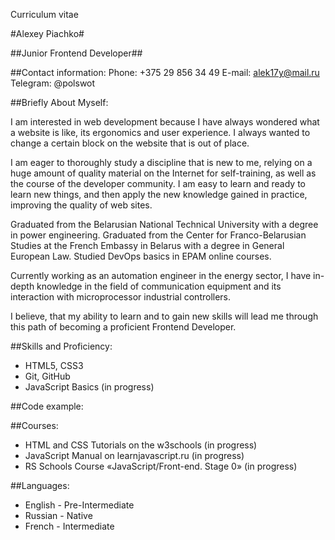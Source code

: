 Curriculum vitae

#Alexey Piachko#

##Junior Frontend Developer##

##Contact information:
Phone: +375 29 856 34 49
E-mail: alek17y@mail.ru
Telegram: @polswot

##Briefly About Myself:

I am interested in web development because I have always wondered what a website is like, its ergonomics and user experience. I always wanted to change a certain block on the website that is out of place.

I am eager to thoroughly study a discipline that is new to me, relying on a huge amount of quality material on the Internet for self-training, as well as the course of the developer community. I am easy to learn and ready to learn new things, and then apply the new knowledge gained in practice, improving the quality of web sites.

Graduated from the Belarusian National Technical University with a degree in power engineering. Graduated from the Center for Franco-Belarusian Studies at the French Embassy in Belarus with a degree in General European Law. Studied DevOps basics in EPAM online courses.

Currently working as an automation engineer in the energy sector, I have in-depth knowledge in the field of communication equipment and its interaction with microprocessor industrial controllers.

I believe, that my ability to learn and to gain new skills will lead me through this path of becoming a proficient Frontend Developer.

##Skills and Proficiency:

- HTML5, CSS3
- Git, GitHub
- JavaScript Basics (in progress)

##Code example:




##Courses:

- HTML and CSS Tutorials on the w3schools (in progress)
- JavaScript Manual on learnjavascript.ru (in progress)
- RS Schools Course «JavaScript/Front-end. Stage 0» (in progress)

##Languages:

- English - Pre-Intermediate
- Russian - Native
- French - Intermediate




